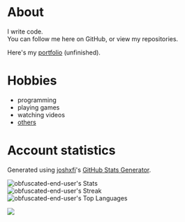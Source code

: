 # About
<!-- ⚠️ DON'T PUT YOUR REAL NAME HERE. THIS ALSO APPLIES TO ALL YOUR OTHER REPOS.  -->
<!-- ⚠️ IF YOU (THE READER) SPOT IT SOMEWHERE IN ONE OF MY REPOS, CONTACT ME ASAP. -->
I write code.  
You can follow me here on GitHub, or view my repositories.  
<!-- You can also follow me on the social media link I provided. -->
<!-- you only have one link -->  
Here's my [portfolio](https://portfolio-sigma-ten-32.vercel.app) (unfinished).

# Hobbies
* programming
* playing games
* watching videos
* [others](https://github.com/obfuscated-end-user/obfuscated-end-user/blob/main/wikipedia.md)

# Account statistics
Generated using [joshxfi](https://github.com/joshxfi)'s [GitHub Stats Generator](https://gh-stats-gen.vercel.app).  

![obfuscated-end-user's Stats](https://github-readme-stats.vercel.app/api?username=obfuscated-end-user&theme=vue-dark&show_icons=true&hide_border=true&count_private=true)  
![obfuscated-end-user's Streak](https://github-readme-streak-stats.herokuapp.com/?user=obfuscated-end-user&theme=vue-dark&hide_border=true)  
![obfuscated-end-user's Top Languages](https://github-readme-stats.vercel.app/api/top-langs/?username=obfuscated-end-user&theme=vue-dark&show_icons=true&hide_border=true&layout=compact&hide=jupyter%20notebook)  

![](https://komarev.com/ghpvc/?username=obfuscated-end-user&color=brightgreen)

<!--
**obfuscated-end-user/obfuscated-end-user** is a ✨ _special_ ✨ repository because its `README.md` (this file) appears on your GitHub profile.

Here are some ideas to get you started:

- 🔭 I’m currently working on ...       (a lot of stuff)
- 🌱 I’m currently learning ...         (cryptography, assembly, chess, crap like that)
- 👯 I’m looking to collaborate on ...  (environment preservation efforts)
- 🤔 I’m looking for help with ...      (fixing my f--king router)
- 💬 Ask me about ...                   (computers and stuff)
- 📫 How to reach me: ...               (via 4chan)
- 😄 Pronouns: ...                      ()
- ⚡ Fun fact: ...                      (get real lol)

damn
https://github.com/anuraghazra/github-readme-stats/issues/201
-->
